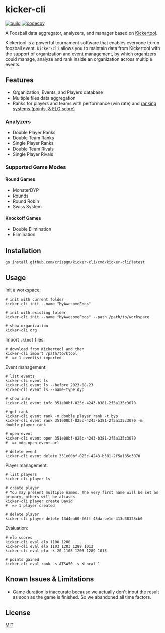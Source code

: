 # kicker-cli

[![build](https://github.com/crispgm/kicker-cli/actions/workflows/build.yml/badge.svg)](https://github.com/crispgm/kicker-cli/actions/workflows/build.yml)
[![codecov](https://codecov.io/gh/crispgm/kicker-cli/graph/badge.svg?token=MMGE8I5YNI)](https://codecov.io/gh/crispgm/kicker-cli)

A Foosball data aggregator, analyzers, and manager based on [Kickertool](https://app.kickertool.de/).

Kickertool is a powerful tournament software that enables everyone to run foosball event.
`kicker-cli` allows you to maintain data from Kickertool with the support of organization and event management,
by which organizers could manage, analyze and rank inside an organization across multiple events.

## Features

- Organization, Events, and Players database
- Multiple files data aggregation
- Ranks for players and teams with performance (win rate) and [ranking systems (points, & ELO score)](/docs/ranking_system.md)

### Analyzers

- Double Player Ranks
- Double Team Ranks
- Single Player Ranks
- Double Team Rivals
- Single Player Rivals

### Supported Game Modes

#### Round Games

- MonsterDYP
- Rounds
- Round Robin
- Swiss System

#### Knockoff Games

- Double Elimination
- Elimination

## Installation

```bash
go install github.com/crispgm/kicker-cli/cmd/kicker-cli@latest
```

## Usage

Init a workspace:
```shell
# init with current folder
kicker-cli init --name "MyAwesomeFoos"

# init with existing folder
kicker-cli init --name "MyAwesomeFoos" --path /path/to/workspace

# show organization
kicker-cli org
```

Import `.ktool` files:
```shell
# download from Kickertool and then
kicker-cli import /path/to/ktool
#  => 1 event(s) imported
```

Event management:
```shell
# list events
kicker-cli event ls
kicker-cli event ls --before 2023-08-23
kicker-cli event ls --name-type dyp

# show info
kicker-cli event info 351e00bf-025c-4243-b381-2f5a135c3070

# get rank
kicker-cli event rank -m double_player_rank -t byp
kicker-cli event rank 351e00bf-025c-4243-b381-2f5a135c3070 -m double_player_rank

# open event
kicker-cli event open 351e00bf-025c-4243-b381-2f5a135c3070
#  => xdg-open event-url

# delete event
kicker-cli event delete 351e00bf-025c-4243-b381-2f5a135c3070
```

Player management:
```shell
# list players
kicker-cli player ls

# create player
# You may present multiple names. The very first name will be set as primary, others will be aliases.
kicker-cli player create David
#  => 1 player created

# delete player
kicker-cli player delete 13d4ea60-f6ff-48da-be1e-413d38328cb0
```

Evaluation:
```shell
# elo scores
kicker-cli eval elo 1100 1200
kicker-cli eval elo 1103 1203 1289 1013
kicker-cli eval elo -k 20 1103 1203 1289 1013

# points gained
kicker-cli eval rank -s ATSA50 -s KLocal 1
```

## Known Issues & Limitations

- Game duration is inaccurate because we actually don't input the result as soon as the game is finished. So we abandoned all time factors.

## License

[MIT](/LICENSE)

